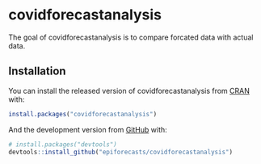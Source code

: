 
# covidforecastanalysis

<!-- badges: start -->

<!-- badges: end -->

The goal of covidforecastanalysis is to compare forcated data with
actual data.

## Installation

You can install the released version of covidforecastanalysis from
[CRAN](https://CRAN.R-project.org) with:

``` r
install.packages("covidforecastanalysis")
```

And the development version from [GitHub](https://github.com/) with:

``` r
# install.packages("devtools")
devtools::install_github("epiforecasts/covidforecastanalysis")
```
